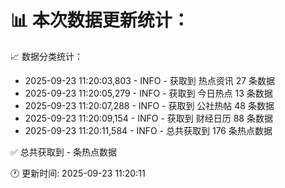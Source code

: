 📊 本次数据更新统计：
==========================

📈 数据分类统计：
- 2025-09-23 11:20:03,803 - INFO - 获取到 热点资讯 27 条数据
- 2025-09-23 11:20:05,279 - INFO - 获取到 今日热点 13 条数据
- 2025-09-23 11:20:07,288 - INFO - 获取到 公社热帖 48 条数据
- 2025-09-23 11:20:09,154 - INFO - 获取到 财经日历 88 条数据
- 2025-09-23 11:20:11,584 - INFO - 总共获取到 176 条热点数据

✅ 总共获取到 - 条热点数据

🕐 更新时间: 2025-09-23 11:20:11
